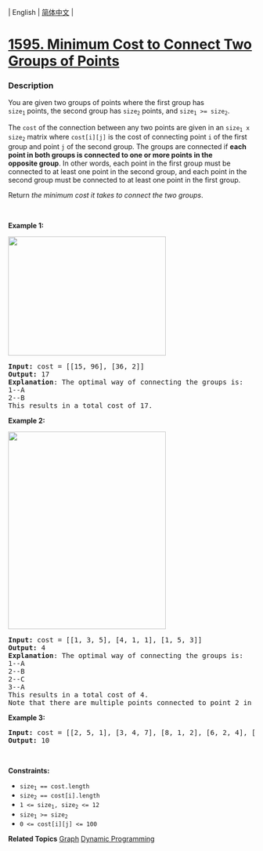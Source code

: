 | English | [简体中文](README.md) |

# [1595. Minimum Cost to Connect Two Groups of Points](https://leetcode-cn.com/problems/minimum-cost-to-connect-two-groups-of-points)
 ### Description
<p>You are given two groups of points&nbsp;where the first group&nbsp;has <code><font face="monospace">size<sub>1</sub></font></code>&nbsp;points,&nbsp;the second group&nbsp;has <code><font face="monospace">size<sub>2</sub></font></code>&nbsp;points,&nbsp;and&nbsp;<code><font face="monospace">size<sub>1</sub></font> &gt;= <font face="monospace">size<sub>2</sub></font></code>.</p>

<p>The <code>cost</code> of the connection between any two points&nbsp;are given in an&nbsp;<code><font face="monospace">size<sub>1</sub></font> x <font face="monospace">size<sub>2</sub></font></code>&nbsp;matrix where <code>cost[i][j]</code> is the cost of connecting point <code>i</code> of the first group and point&nbsp;<code>j</code> of the second group. The groups are connected if <strong>each point in both&nbsp;groups is&nbsp;connected to one or more points in the opposite&nbsp;group</strong>. In other words, each&nbsp;point in the first group must be connected to at least one point in the second group, and each&nbsp;point in the second group must be connected to at least one point in the first group.</p>

<p>Return&nbsp;<em>the minimum cost it takes to connect the two groups</em>.</p>

<p>&nbsp;</p>
<p><strong>Example 1:</strong></p>
<img alt="" src="https://assets.leetcode.com/uploads/2020/09/03/ex1.jpg" style="width: 322px; height: 243px;" />
<pre>
<strong>Input:</strong> cost = [[15, 96], [36, 2]]
<strong>Output:</strong> 17
<strong>Explanation</strong>: The optimal way of connecting the groups is:
1--A
2--B
This results in a total cost of 17.
</pre>

<p><strong>Example 2:</strong></p>
<img alt="" src="https://assets.leetcode.com/uploads/2020/09/03/ex2.jpg" style="width: 322px; height: 403px;" />
<pre>
<strong>Input:</strong> cost = [[1, 3, 5], [4, 1, 1], [1, 5, 3]]
<strong>Output:</strong> 4
<strong>Explanation</strong>: The optimal way of connecting the groups is:
1--A
2--B
2--C
3--A
This results in a total cost of 4.
Note that there are multiple points connected to point 2 in the first group and point A in the second group. This does not matter as there is no limit to the number of points that can be connected. We only care about the minimum total cost.
</pre>

<p><strong>Example 3:</strong></p>

<pre>
<strong>Input:</strong> cost = [[2, 5, 1], [3, 4, 7], [8, 1, 2], [6, 2, 4], [3, 8, 8]]
<strong>Output:</strong> 10
</pre>

<p>&nbsp;</p>
<p><strong>Constraints:</strong></p>

<ul>
	<li><code><font face="monospace">size<sub>1</sub></font> == cost.length</code></li>
	<li><code><font face="monospace">size<sub>2</sub></font> == cost[i].length</code></li>
	<li><code>1 &lt;= <font face="monospace">size<sub>1</sub></font>, <font face="monospace">size<sub>2</sub></font> &lt;= 12</code></li>
	<li><code><font face="monospace">size<sub>1</sub></font> &gt;=&nbsp;<font face="monospace">size<sub>2</sub></font></code></li>
	<li><code>0 &lt;= cost[i][j] &lt;= 100</code></li>
</ul>

**Related Topics**  [Graph](https://leetcode-cn.com/tag/graph) [Dynamic Programming](https://leetcode-cn.com/tag/dynamic-programming) 